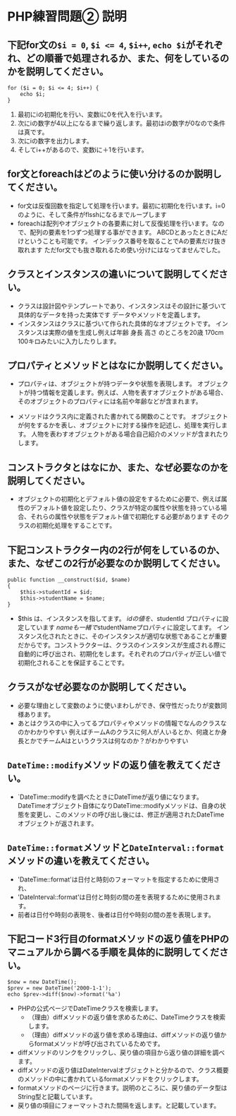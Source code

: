# PHP練習問題② 説明

## 下記for文の`$i = 0`, `$i <= 4`, `$i++`, `echo $i`がそれぞれ、どの順番で処理されるか、また、何をしているのかを説明してください。

```
for ($i = 0; $i <= 4; $i++) {
    echo $i;
}
```

1. 最初にiの初期化を行い、変数iに0を代入を行います。
2. 次にiの数字が4以上になるまで繰り返します。最初はiの数字が0なので条件は真です。
3. 次にiの数字を出力します。
4. そしてi++があるので、変数iに＋1を行います。

## for文とforeachはどのように使い分けるのか説明してください。
- for文は反復回数を指定して処理を行います。最初に初期化を行います。i=0のように、そして条件がflsshになるまでループします
- foreachは配列やオブジェクトの各要素に対して反復処理を行います。なので、配列の要素を1つずつ処理する事ができます。
ABCDとあったときにAだけということも可能です。
インデックス番号を取ることでAの要素だけ抜き取れます
ただfor文でも抜き取れるため使い分けにはなってませんでした。

## クラスとインスタンスの違いについて説明してください。
- クラスは設計図やテンプレートであり、インスタンスはその設計に基づいて具体的なデータを持った実体です
データやメソッドを定義します。
- インスタンスはクラスに基づいて作られた具体的なオブジェクトです。
インスタンスは実際の値を生成し例えば年齢 身長 高さ のところを20歳 170cm 100キロみたいに入力したりします。



## プロパティとメソッドとはなにか説明してください。
- プロパティは、オブジェクトが持つデータや状態を表現します。
オブジェクトが持つ情報を定義します。例えば、人物を表すオブジェクトがある場合、そのオブジェクトのプロパティには名前や年齢などが含まれます。

-  メソッドはクラス内に定義された書かれてる関数のことです。
オブジェクトが何をするかを表し、オブジェクトに対する操作を記述し、処理を実行します。
人物を表わすオブジェクトがある場合自己紹介のメソッドが含まれたりします。

## コンストラクタとはなにか、また、なぜ必要なのかを説明してください。
- オブジェクトの初期化とデフォルト値の設定をするために必要で、例えば属性のデフォルト値を設定したり、クラスが特定の属性や状態を持っている場合、それらの属性や状態をデフォルト値で初期化する必要があります
そのクラスの初期化処理をすることです。

## 下記コンストラクター内の2行が何をしているのか、また、なぜこの2行が必要なのか説明してください。
```
public function __construct($id, $name)
{
    $this->studentId = $id;
    $this->studentName = $name;
}
```
- $this は、インスタンスを指してます。 $idの値を、$studentId プロパティに設定しています
$nameも一緒で$studentNameプロパティに設定してます。
インスタンス化されたときに、そのインスタンスが適切な状態であることが重要だからです。コンストラクターは、クラスのインスタンスが生成される際に自動的に呼び出され、初期化をします。それぞれのプロパティが正しい値で初期化されることを保証することです。
## クラスがなぜ必要なのか説明してください。
- 必要な理由として変数のように使いまわしができ、保守性だったりが変数同様あります。
- あとはクラスの中に入ってるプロパティやメソッドの情報でなんのクラスなのかわかりやすい
例えばチームAのクラスに何人が人いるとか、何歳とか身長とかでチームAはというクラスは何なのか？がわかりやすい


## `DateTime::modify`メソッドの返り値を教えてください。
- `DateTime::modifyを調べたときにDateTimeが返り値になります。
DateTimeオブジェクト自体になりDateTime::modifyメソッドは、自身の状態を変更し、このメソッドの呼び出し後には、修正が適用されたDateTimeオブジェクトが返されます。

## `DateTime::format`メソッドと`DateInterval::format`メソッドの違いを教えてください。
- 'DateTime::format'は日付と時刻のフォーマットを指定するために使用され、
- 'DateInterval::format'は日付と時刻の間の差を表現するために使用されます。
- 前者は日付や時刻の表現を、後者は日付や時刻の間の差を表現します。

## 下記コード3行目のformatメソッドの返り値をPHPのマニュアルから調べる手順を具体的に説明してください。
<!-- 車1->発進する();「車1というおぶじぇくとから発進するメソッドをよびだした」
車2->止まる(); -->
```
$now = new DateTime();
$prev = new DateTime('2000-1-1');
echo $prev->diff($now)->format('%a')
```
- PHPの公式ページでDateTimeクラスを検索します。
    - （理由）diffメソッドの返り値を求めるために、DateTimeクラスを検索します。
    - （理由）diffメソッドの返り値を求める理由は、diffメソッドの返り値からformatメソッドが呼び出されているためです。
- diffメソッドのリンクをクリックし、戻り値の項目から返り値の詳細を調べます。
- diffメソッドの返り値はDateIntervalオブジェクトと分かるので、クラス概要のメソッドの中に書かれているformatメソッドをクリックします。
- formatメソッドのページに行きます。説明のところに、戻り値のデータ型はString型と記載しています。
- 戻り値の項目にフォーマットされた間隔を返します。と記載しています。









<!-- - $now = new DateTime(); で現在の日時を表しています。
DatetimeがクラスでnewがDetetimeをインスタンス化しています。
diffメソッドの処理した返り値として、オブジェクトDateIntervalをもどしています。
シングルアロー演算子が連なってる時は前のdiffメソッドで返しています。
なのでDeteIntervalオブジェクトが返り値となります。
formatメッソドが何で返してるかを調べるために、PHP公式ページでDeteIntervalを
調べた結果string型で返してることが分かりました。
なのでformatメソッドは文字列型として日時の間隔を返します。 -->


